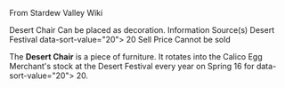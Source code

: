 From Stardew Valley Wiki

Desert Chair Can be placed as decoration. Information Source(s) Desert Festival data-sort-value="20"&gt; 20 Sell Price Cannot be sold

The **Desert Chair** is a piece of furniture. It rotates into the Calico Egg Merchant's stock at the Desert Festival every year on Spring 16 for data-sort-value="20"&gt; 20.